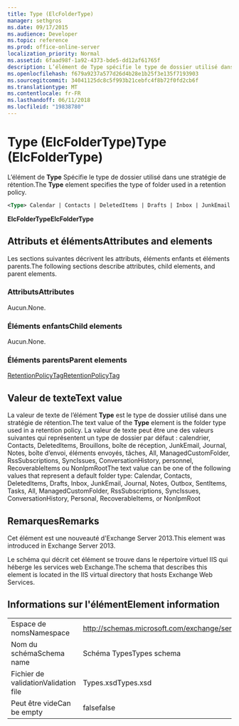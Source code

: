 ```yaml
---
title: Type (ElcFolderType)
manager: sethgros
ms.date: 09/17/2015
ms.audience: Developer
ms.topic: reference
ms.prod: office-online-server
localization_priority: Normal
ms.assetid: 6faad98f-1a92-4373-bde5-dd12af61765f
description: L’élément de Type spécifie le type de dossier utilisé dans une stratégie de rétention.
ms.openlocfilehash: f679a9237a577d26d4b28e1b25f3e135f7193903
ms.sourcegitcommit: 34041125dc8c5f993b21cebfc4f8b72f0fd2cb6f
ms.translationtype: MT
ms.contentlocale: fr-FR
ms.lasthandoff: 06/11/2018
ms.locfileid: "19838780"
---
```

# <a name="type-elcfoldertype"></a><span data-ttu-id="a4e8a-103">Type (ElcFolderType)</span><span class="sxs-lookup"><span data-stu-id="a4e8a-103">Type (ElcFolderType)</span></span>

<span data-ttu-id="a4e8a-104">L’élément de **Type** Spécifie le type de dossier utilisé dans une stratégie de rétention.</span><span class="sxs-lookup"><span data-stu-id="a4e8a-104">The **Type** element specifies the type of folder used in a retention policy.</span></span> 
  
```XML
<Type> Calendar | Contacts | DeletedItems | Drafts | Inbox | JunkEmail | Journal | Notes | Outbox | SentItems | Tasks | All | ManagedCustomFolder | RssSubscriptions | SyncIssues | ConversationHistory | Personal | RecoverableItems | NonIpmRoot <Type>
```

 <span data-ttu-id="a4e8a-105">**ElcFolderType**</span><span class="sxs-lookup"><span data-stu-id="a4e8a-105">**ElcFolderType**</span></span>
## <a name="attributes-and-elements"></a><span data-ttu-id="a4e8a-106">Attributs et éléments</span><span class="sxs-lookup"><span data-stu-id="a4e8a-106">Attributes and elements</span></span>

<span data-ttu-id="a4e8a-107">Les sections suivantes décrivent les attributs, éléments enfants et éléments parents.</span><span class="sxs-lookup"><span data-stu-id="a4e8a-107">The following sections describe attributes, child elements, and parent elements.</span></span>
  
### <a name="attributes"></a><span data-ttu-id="a4e8a-108">Attributs</span><span class="sxs-lookup"><span data-stu-id="a4e8a-108">Attributes</span></span>

<span data-ttu-id="a4e8a-109">Aucun.</span><span class="sxs-lookup"><span data-stu-id="a4e8a-109">None.</span></span>
  
### <a name="child-elements"></a><span data-ttu-id="a4e8a-110">Éléments enfants</span><span class="sxs-lookup"><span data-stu-id="a4e8a-110">Child elements</span></span>

<span data-ttu-id="a4e8a-111">Aucun.</span><span class="sxs-lookup"><span data-stu-id="a4e8a-111">None.</span></span>
  
### <a name="parent-elements"></a><span data-ttu-id="a4e8a-112">Éléments parents</span><span class="sxs-lookup"><span data-stu-id="a4e8a-112">Parent elements</span></span>

[<span data-ttu-id="a4e8a-113">RetentionPolicyTag</span><span class="sxs-lookup"><span data-stu-id="a4e8a-113">RetentionPolicyTag</span></span>](retentionpolicytag.md)
  
## <a name="text-value"></a><span data-ttu-id="a4e8a-114">Valeur de texte</span><span class="sxs-lookup"><span data-stu-id="a4e8a-114">Text value</span></span>

<span data-ttu-id="a4e8a-115">La valeur de texte de l’élément **Type** est le type de dossier utilisé dans une stratégie de rétention.</span><span class="sxs-lookup"><span data-stu-id="a4e8a-115">The text value of the **Type** element is the folder type used in a retention policy.</span></span> <span data-ttu-id="a4e8a-116">La valeur de texte peut être une des valeurs suivantes qui représentent un type de dossier par défaut : calendrier, Contacts, DeletedItems, Brouillons, boîte de réception, JunkEmail, Journal, Notes, boîte d’envoi, éléments envoyés, tâches, All, ManagedCustomFolder, RssSubscriptions, SyncIssues, ConversationHistory, personnel, RecoverableItems ou NonIpmRoot</span><span class="sxs-lookup"><span data-stu-id="a4e8a-116">The text value can be one of the following values that represent a default folder type: Calendar, Contacts, DeletedItems, Drafts, Inbox, JunkEmail, Journal, Notes, Outbox, SentItems, Tasks, All, ManagedCustomFolder, RssSubscriptions, SyncIssues, ConversationHistory, Personal, RecoverableItems, or NonIpmRoot</span></span> 
  
## <a name="remarks"></a><span data-ttu-id="a4e8a-117">Remarques</span><span class="sxs-lookup"><span data-stu-id="a4e8a-117">Remarks</span></span>

<span data-ttu-id="a4e8a-118">Cet élément est une nouveauté d'Exchange Server 2013.</span><span class="sxs-lookup"><span data-stu-id="a4e8a-118">This element was introduced in Exchange Server 2013.</span></span>
  
<span data-ttu-id="a4e8a-119">Le schéma qui décrit cet élément se trouve dans le répertoire virtuel IIS qui héberge les services web Exchange.</span><span class="sxs-lookup"><span data-stu-id="a4e8a-119">The schema that describes this element is located in the IIS virtual directory that hosts Exchange Web Services.</span></span>
  
## <a name="element-information"></a><span data-ttu-id="a4e8a-120">Informations sur l'élément</span><span class="sxs-lookup"><span data-stu-id="a4e8a-120">Element information</span></span>

|||
|:-----|:-----|
|<span data-ttu-id="a4e8a-121">Espace de noms</span><span class="sxs-lookup"><span data-stu-id="a4e8a-121">Namespace</span></span>  <br/> |http://schemas.microsoft.com/exchange/services/2006/types  <br/> |
|<span data-ttu-id="a4e8a-122">Nom du schéma</span><span class="sxs-lookup"><span data-stu-id="a4e8a-122">Schema name</span></span>  <br/> |<span data-ttu-id="a4e8a-123">Schéma Types</span><span class="sxs-lookup"><span data-stu-id="a4e8a-123">Types schema</span></span>  <br/> |
|<span data-ttu-id="a4e8a-124">Fichier de validation</span><span class="sxs-lookup"><span data-stu-id="a4e8a-124">Validation file</span></span>  <br/> |<span data-ttu-id="a4e8a-125">Types.xsd</span><span class="sxs-lookup"><span data-stu-id="a4e8a-125">Types.xsd</span></span>  <br/> |
|<span data-ttu-id="a4e8a-126">Peut être vide</span><span class="sxs-lookup"><span data-stu-id="a4e8a-126">Can be empty</span></span>  <br/> |<span data-ttu-id="a4e8a-127">false</span><span class="sxs-lookup"><span data-stu-id="a4e8a-127">false</span></span>  <br/> |
   

